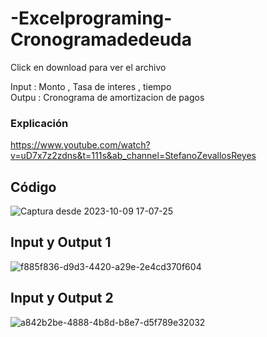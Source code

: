 
# -Excelprograming-Cronogramadedeuda
Click en download para ver el archivo

Input : Monto , Tasa de interes , tiempo </br>
Outpu : Cronograma de amortizacion de pagos 

### Explicación
https://www.youtube.com/watch?v=uD7x7z2zdns&t=111s&ab_channel=StefanoZevallosReyes
## Código 
![Captura desde 2023-10-09 17-07-25](https://github.com/StefanoZevallos/Excel_VBA/assets/107054283/b70f023f-5a47-48a7-ae3b-adc7bba5fdf1)
## Input y Output 1
![f885f836-d9d3-4420-a29e-2e4cd370f604](https://github.com/StefanoZevallos/Excel_VBA/assets/107054283/617c5556-aaf7-44b1-8135-ec7595b409db)
## Input y Output 2
![a842b2be-4888-4b8d-b8e7-d5f789e32032](https://github.com/StefanoZevallos/Excel_VBA/assets/107054283/87294887-8c3f-4459-9186-d79495b19d84)
